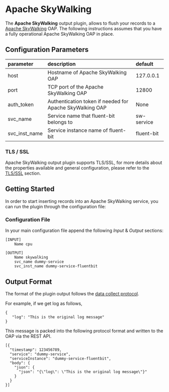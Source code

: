 # Apache SkyWalking

The **Apache SkyWalking** output plugin, allows to flush your records to a [Apache SkyWalking](https://skywalking.apache.org/) OAP. The following instructions assumes that you have a fully operational Apache SkyWalking OAP in place.

## Configuration Parameters

| parameter | description | default |
| :--- | :--- | :--- |
| host | Hostname of Apache SkyWalking OAP | 127.0.0.1 |
| port | TCP port of the Apache SkyWalking OAP | 12800 |
| auth_token | Authentication token if needed for Apache SkyWalking OAP | None |
| svc_name | Service name that fluent-bit belongs to | sw-service |
| svc_inst_name | Service instance name of fluent-bit | fluent-bit |

### TLS / SSL

Apache SkyWalking output plugin supports TLS/SSL, for more details about the properties available and general configuration, please refer to the [TLS/SSL](https://github.com/fluent/fluent-bit-docs/tree/16f30161dc4c79d407cd9c586a0c6839d0969d97/pipeline/configuration/tls_ssl.md) section.

## Getting Started

In order to start inserting records into an Apache SkyWalking service, you can run the plugin through the configuration file:

### Configuration File

In your main configuration file append the following _Input_ & _Output_ sections:

```text
[INPUT]
    Name cpu

[OUTPUT]
    Name skywalking
    svc_name dummy-service
    svc_inst_name dummy-service-fluentbit
```

## Output Format

The format of the plugin output follows the [data collect protocol](https://github.com/apache/skywalking-data-collect-protocol/blob/743f33119dc5621ae98b596eb8b131dd443445c7/logging/Logging.proto).

For example, if we get log as follows,

```text
{
   "log": "This is the original log message"
}
```

This message is packed into the following protocol format and written to the OAP via the REST API.

```text
[{
  "timestamp": 123456789,
  "service": "dummy-service",
  "serviceInstance": "dummy-service-fluentbit",
  "body": {
    "json": {
      "json": "{\"log\": \"This is the original log message\"}"
    }
  } 
}]
```
